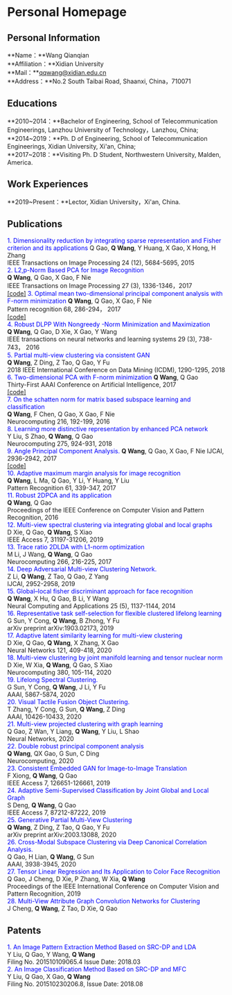 # Personal Homepage
## Personal Information
**Name：**Wang Qianqian  
**Affiliation：**Xidian University  
**Mail：**qqwang@xidian.edu.cn  
**Address：**No.2 South Taibai Road, Shaanxi, China，710071  
## Educations    
**2010~2014：**Bachelor of Engineering, School of Telecommunication Engineerings, Lanzhou University of Technology，Lanzhou, China;    
**2014~2019：**Ph. D of Engineering, School of Telecommunication Engineerings, Xidian University, Xi'an, China;  
**2017~2018：**Visiting Ph. D Student, Northwestern University, Malden, America.  

## Work Experiences
**2019~Present：**Lector, Xidian University，Xi'an, China.

## Publications
<font color=blue>1. Dimensionality reduction by integrating sparse representation and Fisher criterion and its applications</font> 
Q Gao, **Q Wang**, Y Huang, X Gao, X Hong, H Zhang  
IEEE Transactions on Image Processing 24 (12), 5684-5695, 2015  
<font color=blue>2. L2,p-Norm Based PCA for Image Recognition</font>        
**Q Wang**, Q Gao, X Gao, F Nie  
IEEE Transactions on Image Processing 27 (3), 1336-1346，2017  
<a href="code_download/L2_WeightedPCAMinSUM.m" target="_blank">[code]</a>
<font color=blue>3. Optimal mean two-dimensional principal component analysis with F-norm minimization  </font> 
**Q Wang**, Q Gao, X Gao, F Nie  
Pattern recognition 68, 286-294， 2017  
<a href="code_download/OM_F2DPCA.m" target="_blank">[code]</a>    
<font color=blue>4. Robust DLPP With Nongreedy  -Norm Minimization and Maximization</font>  
**Q Wang**, Q Gao, D Xie, X Gao, Y Wang  
IEEE transactions on neural networks and learning systems 29 (3), 738-743，	2016  
<font color=blue>5. Partial multi-view clustering via consistent GAN</font>  
**Q Wang**, Z Ding, Z Tao, Q Gao, Y Fu  
2018 IEEE International Conference on Data Mining (ICDM), 1290-1295, 2018  
<font color=blue>6. Two-dimensional PCA with F-norm minimization</font>
**Q Wang**, Q Gao  
Thirty-First AAAI Conference on Artificial Intelligence, 2017  
<a href="code_download/F2DPCA.m" target="_blank">[code] </a>   
<font color=blue>7. On the schatten norm for matrix based subspace learning and classification</font>  
**Q Wang**, F Chen, Q Gao, X Gao, F Nie  
Neurocomputing 216, 192-199, 2016  
<font color=blue>8. Learning more distinctive representation by enhanced PCA network</font>  
Y Liu, S Zhao, **Q Wang**, Q Gao  
Neurocomputing 275, 924-931, 2018  
<font color=blue>9. Angle Principal Component Analysis.</font> 
**Q Wang**, Q Gao, X Gao, F Nie
IJCAI, 2936-2942, 2017  
<a href="code_download/Angle_PCA.m" target="_blank">[code]</a>   
<font color=blue>10. Adaptive maximum margin analysis for image recognition</font>  
**Q Wang**, L Ma, Q Gao, Y Li, Y Huang, Y Liu  
Pattern Recognition 61, 339-347, 2017  
<font color=blue>11. Robust 2DPCA and its application</font>  
**Q Wang**, Q Gao  
Proceedings of the IEEE Conference on Computer Vision and Pattern Recognition, 2016  
<font color=blue>12. Multi-view spectral clustering via integrating global and local graphs</font>  
D Xie, Q Gao, **Q Wang**, S Xiao  
IEEE Access 7, 31197-31206, 2019  
<font color=blue>13. Trace ratio 2DLDA with L1-norm optimization</font>  
M Li, J Wang, **Q Wang**, Q Gao  
Neurocomputing 266, 216-225, 2017  
<font color=blue>14. Deep Adversarial Multi-view Clustering Network.</font>   
Z Li, **Q Wang**, Z Tao, Q Gao, Z Yang  
IJCAI, 2952-2958, 2019  
<font color=blue>15. Global–local fisher discriminant approach for face recognition</font>   
**Q Wang**, X Hu, Q Gao, B Li, Y Wang  
Neural Computing and Applications 25 (5), 1137-1144,	2014  
<font color=blue>16. Representative task self-selection for flexible clustered lifelong learning</font>   
G Sun, Y Cong, **Q Wang**, B Zhong, Y Fu  
arXiv preprint arXiv:1903.02173, 2019  
<font color=blue>17. Adaptive latent similarity learning for multi-view clustering</font>   
D Xie, Q Gao, **Q Wang**, X Zhang, X Gao  
Neural Networks 121, 409-418, 2020  
<font color=blue>18. Multi-view clustering by joint manifold learning and tensor nuclear norm</font>   
D Xie, W Xia, **Q Wang**, Q Gao, S Xiao  
Neurocomputing 380, 105-114, 2020  
<font color=blue>19. Lifelong Spectral Clustering.</font>   
G Sun, Y Cong, **Q Wang**, J Li, Y Fu  
AAAI, 5867-5874, 2020  
<font color=blue>20. Visual Tactile Fusion Object Clustering.</font>   
T Zhang, Y Cong, G Sun, **Q Wang**, Z Ding  
AAAI, 10426-10433, 2020  
<font color=blue>21. Multi-view projected clustering with graph learning</font>   
Q Gao, Z Wan, Y Liang, **Q Wang**, Y Liu, L Shao  
Neural Networks, 2020  
<font color=blue>22. Double robust principal component analysis</font>   
**Q Wang**, QX Gao, G Sun, C Ding  
Neurocomputing, 2020  
<font color=blue>23. Consistent Embedded GAN for Image-to-Image Translation</font>   
F Xiong, **Q Wang**, Q Gao  
IEEE Access 7, 126651-126661, 2019  
<font color=blue>24. Adaptive Semi-Supervised Classification by Joint Global and Local Graph</font>   
S Deng, **Q Wang**, Q Gao  
IEEE Access 7, 87212-87222, 2019  
<font color=blue>25. Generative Partial Multi-View Clustering</font>   
**Q Wang**, Z Ding, Z Tao, Q Gao, Y Fu  
arXiv preprint arXiv:2003.13088, 2020  
<font color=blue>26. Cross-Modal Subspace Clustering via Deep Canonical Correlation Analysis.</font>   
Q Gao, H Lian, **Q Wang**, G Sun  
AAAI, 3938-3945, 2020  
<font color=blue>27. Tensor Linear Regression and Its Application to Color Face Recognition</font>   
Q Gao, J Cheng, D Xie, P Zhang, W Xia, **Q Wang**  
Proceedings of the IEEE International Conference on Computer Vision and Pattern Recognition,	2019  
<font color=blue>28. Multi-View Attribute Graph Convolution Networks for Clustering</font>   
J Cheng, **Q Wang**, Z Tao, D Xie, Q Gao  

## Patents
<font color=blue>1. An Image Pattern Extraction Method Based on SRC-DP and LDA</font>   
Y Liu, Q Gao, Y Wang, **Q Wang**  
Filing No. 201510109065.4 Issue Date: 2018.03  
<font color=blue>2. An Image Classification Method Based on SRC-DP and MFC</font>   
Y Liu, Q Gao, X Gao, **Q Wang**  
Filing No. 201510230206.8, Issue Date: 2018.08   



